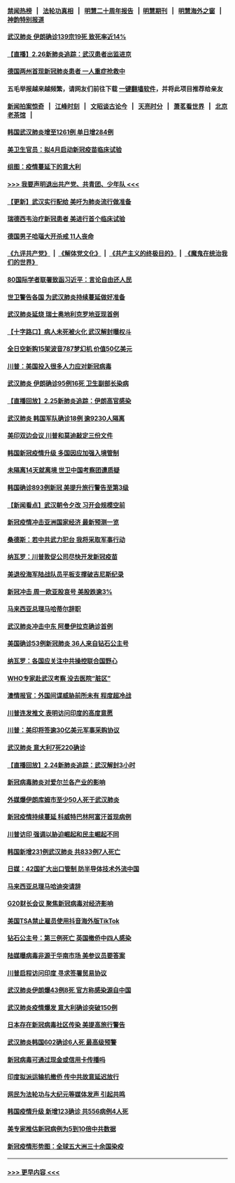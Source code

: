 #### [禁闻热榜](热点新闻.md?=0)  &nbsp;&nbsp;|&nbsp;&nbsp; [法轮功真相](https://github.com/gfw-breaker/truth/blob/master/README.md?=0) &nbsp;&nbsp;|&nbsp;&nbsp; [明慧二十周年报告](https://github.com/gfw-breaker/mh-reports/blob/master/README.md?=0) &nbsp;&nbsp;|&nbsp;&nbsp;[明慧期刊](https://github.com/gfw-breaker/mh-qikan) &nbsp;&nbsp;|&nbsp;&nbsp; [明慧海外之窗](https://github.com/gfw-breaker/mh-news/blob/master/README.md?=0) &nbsp;&nbsp;|&nbsp;&nbsp; [神韵特别报道](https://github.com/gfw-breaker/mh-news/blob/master/shenyun.md?=0)
#### [武汉肺炎 伊朗确诊139宗19死 致死率近14%](../pages/nsc418/n11897547.md?t=02262331) 
#### [【直播】2.26新肺炎追踪：武汉患者出监进京](../pages/nsc418/n11897551.md?t=02262331) 
#### [德国两州首现新冠肺炎患者 一人重症抢救中](../pages/nsc418/n11897548.md?t=02262331) 
#### 五毛举报越来越频繁，请网友们前往下载 [一键翻墙软件](https://github.com/gfw-breaker/ssr-accounts)，并将此项目推荐给亲友
#### [新闻拍案惊奇](https://github.com/gfw-breaker/banned-news/blob/master/pages/link4.md) &nbsp;&nbsp;|&nbsp;&nbsp; [江峰时刻](https://github.com/gfw-breaker/banned-news/blob/master/pages/link4.md) &nbsp;&nbsp;|&nbsp;&nbsp; [文昭谈古论今](https://github.com/gfw-breaker/banned-news/blob/master/pages/link4.md) &nbsp;&nbsp;|&nbsp;&nbsp; [天亮时分](https://github.com/gfw-breaker/banned-news/blob/master/pages/link4.md) &nbsp;&nbsp;|&nbsp;&nbsp; [萧茗看世界](https://github.com/gfw-breaker/banned-news/blob/master/pages/link4.md) &nbsp;&nbsp;|&nbsp;&nbsp; [北京老茶馆](https://github.com/gfw-breaker/banned-news/blob/master/pages/link4.md) &nbsp;&nbsp;|&nbsp;&nbsp; 
#### [韩国武汉肺炎增至1261例 单日增284例](../pages/nsc418/n11897376.md?t=02262331) 
#### [美卫生官员：拟4月启动新冠疫苗临床试验](../pages/nsc418/n11896357.md?t=02262331) 
#### [组图：疫情蔓延下的意大利](../pages/nsc418/n11894159.md?t=02262331) 
#### [>>> 我要声明退出共产党、共青团、少年队 <<<](https://github.com/begood0513/goodnews/blob/master/quit/letter.md) 
#### [【更新】武汉实行配给 美吁为肺炎流行做准备](../pages/nsc418/n11890652.md?t=02262331) 
#### [瑞德西韦治疗新冠患者 美进行首个临床试验](../pages/nsc418/n11895845.md?t=02262331) 
#### [德国男子哈瑙大开杀戒 11人丧命](../pages/nsc418/n11895317.md?t=02262331) 
#### [《九评共产党》](https://github.com/begood0513/9ping.md/blob/master/README.md) &nbsp;|&nbsp; [《解体党文化》](../../../../jtdwh.md/blob/master/README.md)  &nbsp;|&nbsp; [《共产主义的终极目的》](../../../../gczydzjmd.md/blob/master/README.md) &nbsp;|&nbsp; [《魔鬼在统治我们的世界》](../../../../mgztzwmdsj.md/blob/master/README.md) 
#### [80国际学者联署致函习近平：言论自由还人民](../pages/nsc418/n11895601.md?t=02262331) 
#### [世卫警告各国 为武汉肺炎持续蔓延做好准备](../pages/nsc418/n11895336.md?t=02262331) 
#### [武汉肺炎延烧 瑞士奥地利克罗地亚现首例](../pages/nsc418/n11895444.md?t=02262331) 
#### [【十字路口】病人未死被火化 武汉解封曝权斗](../pages/nsc418/n11893784.md?t=02262331) 
#### [全日空新购15架波音787梦幻机 价值50亿美元](../pages/nsc418/n11895154.md?t=02262331) 
#### [川普：美国投入很多人力应对新冠病毒](../pages/nsc418/n11894977.md?t=02262331) 
#### [武汉肺炎 伊朗确诊95例16死 卫生副部长染病](../pages/nsc418/n11894906.md?t=02262331) 
#### [【直播回放】2.25新肺炎追踪：伊朗高官感染](../pages/nsc418/n11894749.md?t=02262331) 
#### [武汉肺炎 韩国军队确诊18例 逾9230人隔离](../pages/nsc418/n11894703.md?t=02262331) 
#### [美印双边会议 川普和莫迪敲定三份文件](../pages/nsc418/n11894247.md?t=02262331) 
#### [韩国新冠疫情升级 多国因应加强入境管制](../pages/nsc418/n11894334.md?t=02262331) 
#### [未隔离14天就离境 世卫中国考察团遭质疑](../pages/nsc418/n11893756.md?t=02262331) 
#### [韩国确诊893例新冠 美提升旅行警告至第3级](../pages/nsc418/n11893662.md?t=02262331) 
#### [【新闻看点】武汉朝令夕改 习开会规模空前](../pages/nsc418/n11892858.md?t=02262331) 
#### [新冠疫情冲击亚洲国家经济 最新预测一览](../pages/nsc418/n11893339.md?t=02262331) 
#### [桑德斯：若中共武力犯台 我将采取军事行动](../pages/nsc418/n11893282.md?t=02262331) 
#### [纳瓦罗：川普敦促公司尽快开发新冠疫苗](../pages/nsc418/n11893211.md?t=02262331) 
#### [美退役海军陆战队员平板支撑破吉尼斯纪录](../pages/nsc418/n11893022.md?t=02262331) 
#### [新冠冲击 周一欧亚股哀号 美股跌逾3%](../pages/nsc418/n11892648.md?t=02262331) 
#### [马来西亚总理马哈蒂尔辞职](../pages/nsc418/n11892792.md?t=02262331) 
#### [武汉肺炎冲击中东 阿曼伊拉克确诊首例](../pages/nsc418/n11892871.md?t=02262331) 
#### [美国确诊53例新冠肺炎 36人来自钻石公主号](../pages/nsc418/n11892877.md?t=02262331) 
#### [纳瓦罗：各国应关注中共操控联合国野心](../pages/nsc418/n11892856.md?t=02262331) 
#### [WHO专家赴武汉考察 没去医院“脏区”](../pages/nsc418/n11892736.md?t=02262331) 
#### [澳情报官：外国间谍威胁前所未有 程度超冷战](../pages/nsc418/n11892672.md?t=02262331) 
#### [川普连发推文 表明访问印度的高度意愿](../pages/nsc418/n11891927.md?t=02262331) 
#### [川普：美印将签逾30亿美元军事采购协议](../pages/nsc418/n11892494.md?t=02262331) 
#### [武汉肺炎 意大利7死220确诊](../pages/nsc418/n11892166.md?t=02262331) 
#### [【直播回放】2.24新肺炎追踪：武汉解封3小时](../pages/nsc418/n11892242.md?t=02262331) 
#### [新冠病毒肺炎对爱尔兰各产业的影响](../pages/nsc418/n11892328.md?t=02262331) 
#### [外媒爆伊朗库姆市至少50人死于武汉肺炎](../pages/nsc418/n11891996.md?t=02262331) 
#### [新冠疫情持续蔓延 科威特巴林阿富汗首现病例](../pages/nsc418/n11892052.md?t=02262331) 
#### [川普访印 强调以胁迫崛起和民主崛起不同](../pages/nsc418/n11891855.md?t=02262331) 
#### [韩国新增231例武汉肺炎 共833例7人死亡](../pages/nsc418/n11891919.md?t=02262331) 
#### [日媒：42国扩大出口管制 防半导体技术外流中国](../pages/nsc418/n11891730.md?t=02262331) 
#### [马来西亚总理马哈迪突请辞](../pages/nsc418/n11891521.md?t=02262331) 
#### [G20财长会议 聚焦新冠病毒对经济影响](../pages/nsc418/n11890400.md?t=02262331) 
#### [美国TSA禁止雇员使用抖音海外版TikTok](../pages/nsc418/n11890500.md?t=02262331) 
#### [钻石公主号：第三例死亡 英国撤侨中四人感染](../pages/nsc418/n11890293.md?t=02262331) 
#### [陆媒曝病毒非源于华南市场 美参议员要答案](../pages/nsc418/n11890306.md?t=02262331) 
#### [川普启程访问印度 寻求签署贸易协议](../pages/nsc418/n11890275.md?t=02262331) 
#### [武汉肺炎伊朗爆43例8死 官方称感染源自中国](../pages/nsc418/n11890128.md?t=02262331) 
#### [武汉肺炎疫情爆发 意大利确诊突破150例](../pages/nsc418/n11889926.md?t=02262331) 
#### [日本存在新冠病毒社区传染 美提高旅行警告](../pages/nsc418/n11889917.md?t=02262331) 
#### [武汉肺炎韩国602确诊6人死 最高级预警](../pages/nsc418/n11889715.md?t=02262331) 
#### [新冠病毒可通过现金或信用卡传播吗](../pages/nsc418/n11886629.md?t=02262331) 
#### [印度拟派运输机撤侨 传中共故意延迟放行](../pages/nsc418/n11889362.md?t=02262331) 
#### [网民为法轮功与大纪元等媒体发声 引起共鸣](../pages/nsc418/n11889143.md?t=02262331) 
#### [韩国疫情升级 新增123确诊 共556病例4人死](../pages/nsc418/n11888882.md?t=02262331) 
#### [美专家推估新冠病例为5到10倍中共数据](../pages/nsc418/n11884404.md?t=02262331) 
#### [新冠疫情形势图：全球五大洲三十余国染疫](../pages/nsc418/n11888454.md?t=02262331) 

----
#### [ >>> 更早内容 <<< ](../indexes/nsc418-earlier.md)
